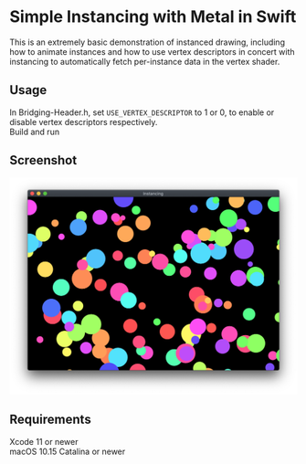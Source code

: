 # Simple Instancing with Metal in Swift

This is an extremely basic demonstration of instanced drawing, including how to animate instances and how to use vertex descriptors in concert with instancing to automatically fetch per-instance data in the vertex shader.

## Usage

In Bridging-Header.h, set `USE_VERTEX_DESCRIPTOR` to 1 or 0, to enable or disable vertex descriptors respectively.  
Build and run

## Screenshot

![Screenshot](screenshots/1.png)

## Requirements

Xcode 11 or newer  
macOS 10.15 Catalina or newer
